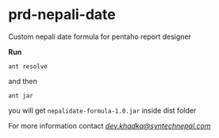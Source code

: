 prd-nepali-date
===============

Custom nepali date formula for pentaho report designer

**Run**

```
ant resolve
```

and then 

```
ant jar
```

you will get `nepalidate-formula-1.0.jar` inside dist folder


For more information contact *dev.khadka@syntechnepal.com*
